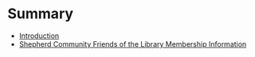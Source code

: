 # Summary

* [Introduction](README.md)
* [Shepherd Community Friends of the Library Membership Information](_posts/2016-08-11-shepherd-community-friends-of-the-library-membership-information.md)

